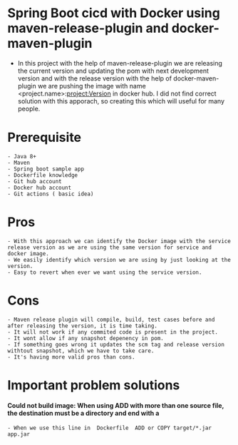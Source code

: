 # Spring Boot cicd with Docker using maven-release-plugin and docker-maven-plugin
* In this project with the help of maven-release-plugin we are releasing the current version and updating the pom with next development version and with the release version with the help of docker-maven-plugin we are pushing the image with name <project.name>:<project:Version> in docker hub. I did not find correct solution with this apporach, so creating this which will useful for many people.

# Prerequisite
    - Java 8+
    - Maven
    - Spring boot sample app
    - Dockerfile knowledge
    - Git hub account 
    - Docker hub account 
    - Git actions ( basic idea)
# Pros 
    - With this approach we can identify the Docker image with the service release version as we are using the same version for service and docker image.
    - We easily identify which version we are using by just looking at the version.
    - Easy to revert when ever we want using the service version.
# Cons
    - Maven release plugin will compile, build, test cases before and after releasing the version, it is time taking.
    - It will not work if any commited code is present in the project.
    - It wont allow if any snapshot depenency in pom.
    - If something goes wrong it updates the scm tag and release version withtout snapshot, which we have to take care.
    - It's having more valid pros than cons.
# Important problem solutions 
#### Could not build image: When using ADD with more than one source file, the destination must be a directory and end with a 
    - When we use this line in  Dockerfile  ADD or COPY target/*.jar app.jar
    
    
